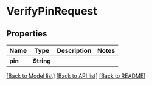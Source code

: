 # VerifyPinRequest

## Properties
Name | Type | Description | Notes
------------ | ------------- | ------------- | -------------
**pin** | **String** |  | 

[[Back to Model list]](../README.md#documentation-for-models) [[Back to API list]](../README.md#documentation-for-api-endpoints) [[Back to README]](../README.md)


